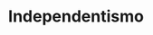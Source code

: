 ---
title: "Independentismo"
description: "Espaço autónomo no bárrio de Monte Alto"
etiqueta: true
---